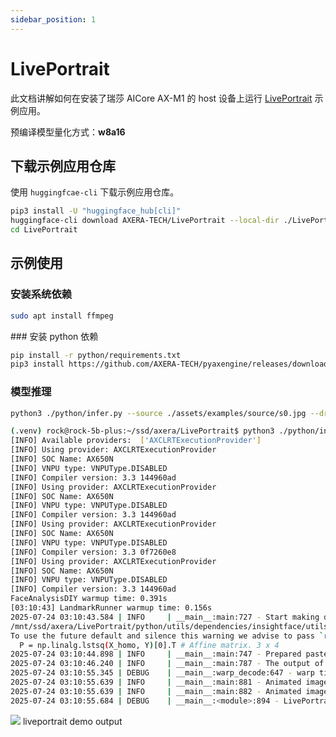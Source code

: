 ```yaml
---
sidebar_position: 1
---
```


# LivePortrait

此文档讲解如何在安装了瑞莎 AICore AX-M1 的 host 设备上运行 [LivePortrait](https://huggingface.co/KwaiVGI/LivePortrait) 示例应用。

预编译模型量化方式：**w8a16**

## 下载示例应用仓库

使用 `huggingfcae-cli` 下载示例应用仓库。

<NewCodeBlock tip="Host" type="Device">

```bash
pip3 install -U "huggingface_hub[cli]"
huggingface-cli download AXERA-TECH/LivePortrait --local-dir ./LivePortrait
cd LivePortrait
```

</NewCodeBlock>

## 示例使用

### 安装系统依赖

<NewCodeBlock tip="Host" type="Device">

```bash
sudo apt install ffmpeg

```

</NewCodeBlock>
### 安装 python 依赖

<NewCodeBlock tip="Host" type="Device">

```bash
pip install -r python/requirements.txt
pip3 install https://github.com/AXERA-TECH/pyaxengine/releases/download/0.1.3.rc1/axengine-0.1.3-py3-none-any.whl

```

</NewCodeBlock>

### 模型推理

<NewCodeBlock tip="Host" type="Device">

```bash
python3 ./python/infer.py --source ./assets/examples/source/s0.jpg --driving ./assets/examples/driving/d8.jpg --models ./python/axmodels/ --output-dir ./axmodel_infer
```

</NewCodeBlock>

```bash
(.venv) rock@rock-5b-plus:~/ssd/axera/LivePortrait$ python3 ./python/infer.py --source ./assets/examples/source/s0.jpg --driving ./assets/examples/driving/d8.jpg --models ./python/axmodels/ --output-dir ./axmodel_infer
[INFO] Available providers:  ['AXCLRTExecutionProvider']
[INFO] Using provider: AXCLRTExecutionProvider
[INFO] SOC Name: AX650N
[INFO] VNPU type: VNPUType.DISABLED
[INFO] Compiler version: 3.3 144960ad
[INFO] Using provider: AXCLRTExecutionProvider
[INFO] SOC Name: AX650N
[INFO] VNPU type: VNPUType.DISABLED
[INFO] Compiler version: 3.3 144960ad
[INFO] Using provider: AXCLRTExecutionProvider
[INFO] SOC Name: AX650N
[INFO] VNPU type: VNPUType.DISABLED
[INFO] Compiler version: 3.3 0f7260e8
[INFO] Using provider: AXCLRTExecutionProvider
[INFO] SOC Name: AX650N
[INFO] VNPU type: VNPUType.DISABLED
[INFO] Compiler version: 3.3 144960ad
FaceAnalysisDIY warmup time: 0.391s
[03:10:43] LandmarkRunner warmup time: 0.156s                                                                    human_landmark_runner.py:95
2025-07-24 03:10:43.584 | INFO     | __main__:main:727 - Start making driving motion template...
/mnt/ssd/axera/LivePortrait/python/utils/dependencies/insightface/utils/transform.py:68: FutureWarning: `rcond` parameter will change to the default of machine precision times ``max(M, N)`` where M and N are the input matrix dimensions.
To use the future default and silence this warning we advise to pass `rcond=None`, to keep using the old, explicitly pass `rcond=-1`.
  P = np.linalg.lstsq(X_homo, Y)[0].T # Affine matrix. 3 x 4
2025-07-24 03:10:44.898 | INFO     | __main__:main:747 - Prepared pasteback mask done.
2025-07-24 03:10:46.240 | INFO     | __main__:main:787 - The output of image-driven portrait animation is an image.
2025-07-24 03:10:55.345 | DEBUG    | __main__:warp_decode:647 - warp time: 9.102s
2025-07-24 03:10:55.639 | INFO     | __main__:main:881 - Animated image: ./axmodel_infer/s0--d8.jpg
2025-07-24 03:10:55.639 | INFO     | __main__:main:882 - Animated image with concat: ./axmodel_infer/s0--d8_concat.jpg
2025-07-24 03:10:55.684 | DEBUG    | __main__:<module>:894 - LivePortrait axmodel infer time: 16.407s
```

<div style={{textAlign: 'center'}}>
   <img src="/img/aicore-ax-m1/liveportrait.webp"/>
   liveportrait demo output
</div>
